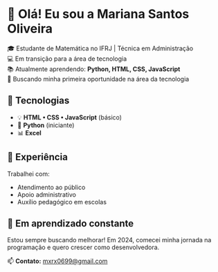 # 👋 Olá! Eu sou a Mariana Santos Oliveira

🎓 Estudante de Matemática no IFRJ | Técnica em Administração  
💻 Em transição para a área de tecnologia  
📚 Atualmente aprendendo: **Python, HTML, CSS, JavaScript**  
🚀 Buscando minha primeira oportunidade na área da tecnologia

## 🔧 Tecnologias

- 💡 **HTML • CSS • JavaScript** (básico)
- 🐍 **Python** (iniciante)
- 📊 **Excel**

## 💼 Experiência

Trabalhei com:
- Atendimento ao público
- Apoio administrativo
- Auxílio pedagógico em escolas 

## 🌱 Em aprendizado constante

Estou sempre buscando melhorar! Em 2024, comecei minha jornada na programação e quero crescer como desenvolvedora.

📫 **Contato:** mxrx0699@gmail.com


